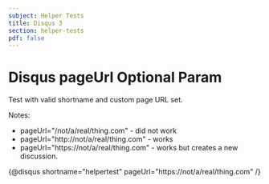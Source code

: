 ```yaml
---
subject: Helper Tests
title: Disqus 3
section: helper-tests
pdf: false
---  
```


# Disqus pageUrl Optional Param

Test with valid shortname and custom page URL set.

Notes:

* pageUrl="/not/a/real/thing.com" - did not work
* pageUrl="http://not/a/real/thing.com" - works
* pageUrl="https://not/a/real/thing.com" - works but creates a new discussion.

{@disqus shortname="helpertest" pageUrl="https://not/a/real/thing.com" /}